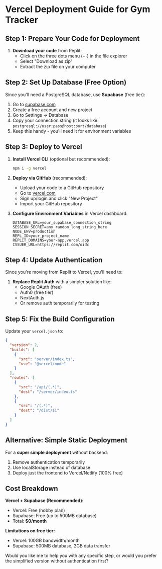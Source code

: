 # Vercel Deployment Guide for Gym Tracker

## Step 1: Prepare Your Code for Deployment

1. **Download your code** from Replit:
   - Click on the three dots menu (⋯) in the file explorer
   - Select "Download as zip"
   - Extract the zip file on your computer

## Step 2: Set Up Database (Free Option)

Since you'll need a PostgreSQL database, use **Supabase** (free tier):

1. Go to [supabase.com](https://supabase.com)
2. Create a free account and new project
3. Go to Settings → Database
4. Copy your connection string (it looks like: `postgresql://user:pass@host:port/database`)
5. Keep this handy - you'll need it for environment variables

## Step 3: Deploy to Vercel

1. **Install Vercel CLI** (optional but recommended):
   ```bash
   npm i -g vercel
   ```

2. **Deploy via GitHub** (recommended):
   - Upload your code to a GitHub repository
   - Go to [vercel.com](https://vercel.com)
   - Sign up/login and click "New Project"
   - Import your GitHub repository

3. **Configure Environment Variables** in Vercel dashboard:
   ```
   DATABASE_URL=your_supabase_connection_string
   SESSION_SECRET=any_random_long_string_here
   NODE_ENV=production
   REPL_ID=your_project_name
   REPLIT_DOMAINS=your-app.vercel.app
   ISSUER_URL=https://replit.com/oidc
   ```

## Step 4: Update Authentication

Since you're moving from Replit to Vercel, you'll need to:

1. **Replace Replit Auth** with a simpler solution like:
   - Google OAuth (free)
   - Auth0 (free tier)
   - NextAuth.js
   - Or remove auth temporarily for testing

## Step 5: Fix the Build Configuration

Update your `vercel.json` to:
```json
{
  "version": 2,
  "builds": [
    {
      "src": "server/index.ts",
      "use": "@vercel/node"
    }
  ],
  "routes": [
    {
      "src": "/api/(.*)",
      "dest": "/server/index.ts"
    },
    {
      "src": "/(.*)",
      "dest": "/dist/$1"
    }
  ]
}
```

## Alternative: Simple Static Deployment

For a **super simple deployment** without backend:
1. Remove authentication temporarily
2. Use localStorage instead of database
3. Deploy just the frontend to Vercel/Netlify (100% free)

## Cost Breakdown

**Vercel + Supabase (Recommended):**
- Vercel: Free (hobby plan)
- Supabase: Free (up to 500MB database)
- Total: **$0/month**

**Limitations on free tier:**
- Vercel: 100GB bandwidth/month
- Supabase: 500MB database, 2GB data transfer

Would you like me to help you with any specific step, or would you prefer the simplified version without authentication first?